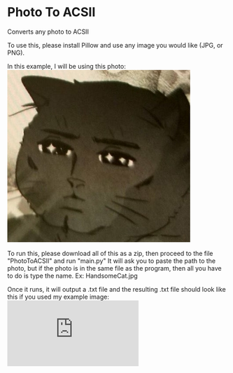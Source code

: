 # Photo To ACSII
 Converts any photo to ACSII

To use this, please install Pillow and use any image you would like (JPG, or PNG).

In this example, I will be using this photo:
![alt text](https://github.com/footloops/Photo-To-ACSII/blob/main/PhotoToACSII/HandsomeCat.jpg)

To run this, please download all of this as a zip, then proceed to the file "PhotoToACSII" and run "main.py"
It will ask you to paste the path to the photo, but if the photo is in the same file as the program, then all you have to do is type the name. Ex: HandsomeCat.jpg

Once it runs, it will output a .txt file and the resulting .txt file should look like this if you used my example image:
![alt text](https://github.com/footloops/Photo-To-ACSII/blob/main/PhotoToACSII/ascii_image.txt)

